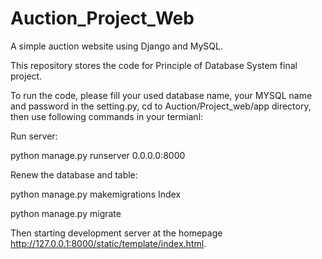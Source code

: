 # Auction_Project_Web
A simple auction website using Django and MySQL.

This repository stores the code for Principle of Database System final project.

To run the code, please fill your used database name, your MYSQL name and password in the setting.py, cd to Auction/Project_web/app directory, then use following commands in your termianl:



Run server:

python manage.py runserver 0.0.0.0:8000



Renew the database and table:

python manage.py makemigrations Index

python manage.py migrate

Then starting development server at the homepage http://127.0.0.1:8000/static/template/index.html. 
